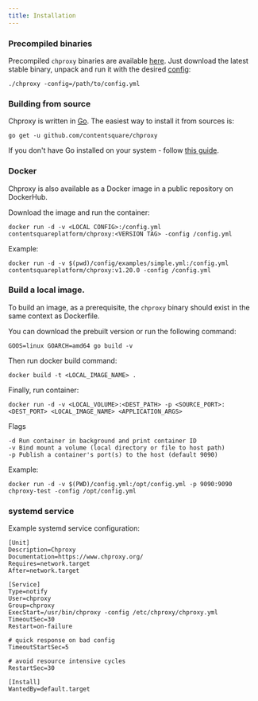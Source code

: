 ```yaml
---
title: Installation
---
```

### Precompiled binaries

Precompiled `chproxy` binaries are available [here](https://github.com/ContentSquare/chproxy/releases).
Just download the latest stable binary, unpack and run it with the desired [config](/configuration/default):

```console
./chproxy -config=/path/to/config.yml
```

### Building from source

Chproxy is written in [Go](https://golang.org/). The easiest way to install it from sources is:

```console
go get -u github.com/contentsquare/chproxy
```

If you don't have Go installed on your system - follow [this guide](https://golang.org/doc/install).


### Docker

Chproxy is also available as a Docker image in a public repository on DockerHub.

Download the image and run the container:

```console
docker run -d -v <LOCAL CONFIG>:/config.yml contentsquareplatform/chproxy:<VERSION TAG> -config /config.yml
```

Example:

```console
docker run -d -v $(pwd)/config/examples/simple.yml:/config.yml contentsquareplatform/chproxy:v1.20.0 -config /config.yml
```

### Build a local image.

To build an image, as a prerequisite, the `chproxy` binary should exist in the same context as Dockerfile.

You can download the prebuilt version or run the following command:
```console
GOOS=linux GOARCH=amd64 go build -v
```

Then run docker build command:
```console
docker build -t <LOCAL_IMAGE_NAME> .
```

Finally, run container:
```console
docker run -d -v <LOCAL_VOLUME>:<DEST_PATH> -p <SOURCE_PORT>:<DEST_PORT> <LOCAL_IMAGE_NAME> <APPLICATION_ARGS>
```

Flags
```text
-d Run container in background and print container ID
-v Bind mount a volume (local directory or file to host path)
-p Publish a container's port(s) to the host (default 9090)
```

Example:
```console
docker run -d -v $(PWD)/config.yml:/opt/config.yml -p 9090:9090 chproxy-test -config /opt/config.yml
```

### systemd service

Example systemd service configuration:

```
[Unit]
Description=Chproxy
Documentation=https://www.chproxy.org/
Requires=network.target
After=network.target

[Service]
Type=notify
User=chproxy
Group=chproxy
ExecStart=/usr/bin/chproxy -config /etc/chproxy/chproxy.yml
TimeoutSec=30
Restart=on-failure

# quick response on bad config
TimeoutStartSec=5

# avoid resource intensive cycles
RestartSec=30

[Install]
WantedBy=default.target
```
